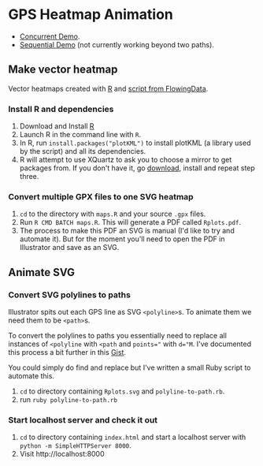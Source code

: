# GPS Heatmap Animation

* [Concurrent Demo](http://andytaylor.me/gps-heatmap-animation/).
* [Sequential Demo](http://andytaylor.me/gps-heatmap-animation/sequential.html) (not currently working beyond two paths).

## Make vector heatmap

Vector heatmaps created with [R](http://www.r-project.org) and [script from FlowingData](http://flowingdata.com/2014/02/05/where-people-run/).

### Install R and dependencies

1. Download and Install [R](http://www.r-project.org)
2. Launch R in the command line with `R`.
3. In R, run `install.packages("plotKML")` to install plotKML (a library used by the script) and all its dependencies.
4. R will attempt to use XQuartz to ask you to choose a mirror to get packages from. If you don't have it, go [download](http://xquartz.macosforge.org/landing/), install and repeat step three.

### Convert multiple GPX files to one SVG heatmap

1. `cd` to the directory with `maps.R` and your source `.gpx` files.
2. Run `R CMD BATCH maps.R`. This will generate a PDF called `Rplots.pdf`.
3. The process to make this PDF an SVG is manual (I'd like to try and automate it). But for the moment you'll need to open the PDF in Illustrator and save as an SVG.

## Animate SVG

### Convert SVG polylines to paths

Illustrator spits out each GPS line as SVG `<polyline>`s. To animate them we need them to be `<path>`s.

To convert the polylines to paths you essentially need to replace all instances of `<polyline` with `<path` and `points="` with `d="M`. I've documented this process a bit further in this [Gist](https://gist.github.com/andytlr/9283541).

You could simply do find and replace but I've written a small Ruby script to automate this.

1. `cd` to directory containing `Rplots.svg` and `polyline-to-path.rb`.
2. run `ruby polyline-to-path.rb`

### Start localhost server and check it out

1. `cd` to directory containing `index.html` and start a localhost server with `python -m SimpleHTTPServer 8000`.
2. Visit http://localhost:8000

